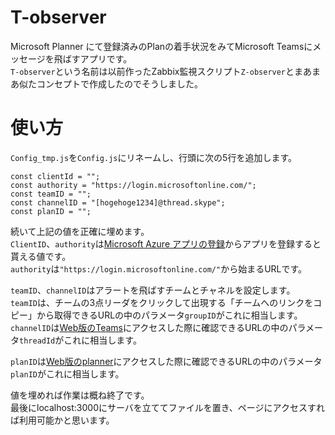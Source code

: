 # T-observer
Microsoft Planner にて登録済みのPlanの着手状況をみてMicrosoft Teamsにメッセージを飛ばすアプリです。  
`T-observer`という名前は以前作ったZabbix監視スクリプト`Z-observer`とまあまあ似たコンセプトで作成したのでそうしました。  

# 使い方

`Config_tmp.js`を`Config.js`にリネームし、行頭に次の5行を追加します。

```
const clientId = "";
const authority = "https://login.microsoftonline.com/";
const teamID = "";
const channelID = "[hogehoge1234]@thread.skype";
const planID = "";
```

続いて上記の値を正確に埋めます。  
`ClientID`、`authority`は[Microsoft Azure アプリの登録](https://portal.azure.com/#blade/Microsoft_AAD_RegisteredApps/ApplicationsListBlade)からアプリを登録すると貰える値です。  
`authority`は`"https://login.microsoftonline.com/"`から始まるURLです。  
  
`teamID`、`channelID`はアラートを飛ばすチームとチャネルを設定します。  
`teamID`は、チームの3点リーダをクリックして出現する「チームへのリンクをコピー」から取得できるURLの中のパラメータ`groupID`がこれに相当します。  
`channelID`は[Web版のTeams](https://teams.microsoft.com/)にアクセスした際に確認できるURLの中のパラメータ`threadId`がこれに相当します。  
  
`planID`は[Web版のplanner](https://tasks.office.com/)にアクセスした際に確認できるURLの中のパラメータ`planID`がこれに相当します。  
  
値を埋めれば作業は概ね終了です。  
最後にlocalhost:3000にサーバを立ててファイルを置き、ページにアクセスすれば利用可能かと思います。  

